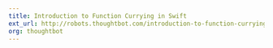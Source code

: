 ```yaml
---
title: Introduction to Function Currying in Swift
ext_url: http://robots.thoughtbot.com/introduction-to-function-currying-in-swift
org: thoughtbot
---
```

